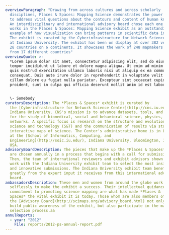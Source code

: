 ```yaml
---
overviewParagraph: "Drawing from across cultures and across scholarly
  disciplines, Places & Spaces: Mapping Science demonstrates the power of maps
  to address vital questions about the contours and content of human knowledge.
  An interdisciplinary and international advisory board chose each one of the
  works in the Places & Spaces: Mapping Science exhibit as an outstanding
  example of how visualization can bring patterns in scientific data into focus.
  The exhibit is curated by the Cyberinfrastructure for Network Science Center
  at Indiana University. The exhibit has been on display at over 382 venues in
  28 countries on 6 continents. It showcases the work of 248 mapmakers that hail
  from 17 different countries"
overviewQuote: >-
  *Lorem ipsum dolor sit amet, consectetur adipiscing elit, sed do eiusmod
  tempor incididunt ut labore et dolore magna aliqua. Ut enim ad minim veniam,
  quis nostrud exercitation ullamco laboris nisi ut aliquip ex ea commodo
  consequat. Duis aute irure dolor in reprehenderit in voluptate velit esse
  cillum dolore eu fugiat nulla pariatur. Excepteur sint occaecat cupidatat non
  proident, sunt in culpa qui officia deserunt mollit anim id est laborum*


  \- Somebody
curatorsDescription: The *Places & Spaces* exhibit is curated by
  the [Cyberinfrastructure for Network Science Center](http://cns.iu.edu/) at
  Indiana University. CNS's mission is to advance datasets, tools, and services
  for the study of biomedical, social and behavioral science, physics, and other
  networks. A specific focus is research on the structure and evolution of
  science and technology (S&T) and the communication of results via static and
  interactive maps of science. The Center's administrative home is in Luddy Hall
  at the [School of Informatics, Computing, and
  Engineering](http://soic.iu.edu/), Indiana University, Bloomington, Indiana,
  USA.
advisoryBoardDescription: The pieces that make up the *Places & Spaces* exhibit
  are chosen annually in a process that begins with a call for submissions.
  Then, the team of international reviewers and exhibit advisors shown below
  work with the Indiana University exhibit team to select the most insightful
  and innovative submissions. The Indiana University exhibit team benefits
  greatly from the expert input it receives from this international advisory
  board.
ambassadorsDescription: These men and women from around the globe work
  selflessly to make the exhibit a success. Their intellectual guidance and
  commitment to promoting science mapping are what has made *Places &
  Spaces* the vital exhibit it is today. Those whom are also members of
  the [Advisory Board](http://scimaps.org/advisory_board.html) not only work to
  build public awareness of the exhibit, but also participate in the map
  selection process.aa
annulReports:
  - year: "2012"
    File: reports/2012-ps-annual-report.pdf
---
```

